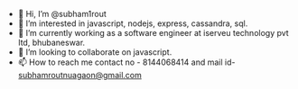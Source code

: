 - 👋 Hi, I’m @subham1rout
- 👀 I’m interested in javascript, nodejs, express, cassandra, sql.
- 🌱 I’m currently working as a software engineer at iserveu technology pvt ltd, bhubaneswar.
- 💞️ I’m looking to collaborate on javascript.
- 📫 How to reach me 
  contact no - 8144068414 and
  mail id- subhamroutnuagaon@gmail.com

<!---
subham1rout/subham1rout is a ✨ special ✨ repository because its `README.md` (this file) appears on your GitHub profile.
You can click the Preview link to take a look at your changes.
--->
